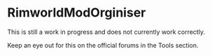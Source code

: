 # RimworldModOrginiser

This is still a work in progress and does not currently work correctly.

Keep an eye out for this on the official forums in the Tools section.